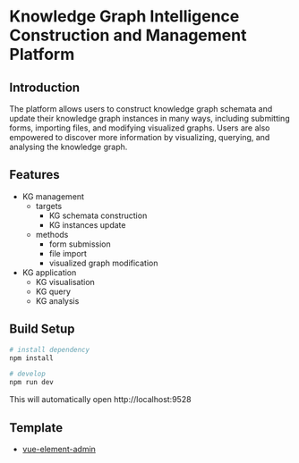 # Knowledge Graph Intelligence Construction and Management Platform

## Introduction

The platform allows users to construct knowledge graph schemata and update their knowledge graph instances in many ways, including submitting forms, importing files, and modifying visualized graphs. Users are also empowered to discover more information by visualizing, querying, and analysing the knowledge graph.

## Features

- KG management 
  - targets
    - KG schemata construction
    - KG instances update
  - methods
    - form submission
    - file import
    - visualized graph modification
- KG application
  - KG visualisation
  - KG query
  - KG analysis

## Build Setup

```bash
# install dependency
npm install

# develop
npm run dev
```

This will automatically open http://localhost:9528

## Template

- [vue-element-admin](https://github.com/PanJiaChen/vue-element-admin)
